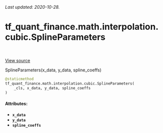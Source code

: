 <!--
This file is generated by a tool. Do not edit directly.
For open-source contributions the docs will be updated automatically.
-->

*Last updated: 2020-10-28.*

<div itemscope itemtype="http://developers.google.com/ReferenceObject">
<meta itemprop="name" content="tf_quant_finance.math.interpolation.cubic.SplineParameters" />
<meta itemprop="path" content="Stable" />
<meta itemprop="property" content="__new__"/>
</div>

# tf_quant_finance.math.interpolation.cubic.SplineParameters

<!-- Insert buttons and diff -->

<table class="tfo-notebook-buttons tfo-api" align="left">
</table>

<a target="_blank" href="https://github.com/google/tf-quant-finance/blob/master/tf_quant_finance/math/interpolation/cubic/cubic_interpolation.py">View source</a>



SplineParameters(x_data, y_data, spline_coeffs)

```python
@staticmethod
tf_quant_finance.math.interpolation.cubic.SplineParameters(
    _cls, x_data, y_data, spline_coeffs
)
```



<!-- Placeholder for "Used in" -->


#### Attributes:

* <b>`x_data`</b>
* <b>`y_data`</b>
* <b>`spline_coeffs`</b>


